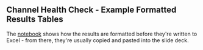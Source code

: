 ## Channel Health Check - Example Formatted Results Tables

The [notebook](channel_health_check_example_results_tables.ipynb) shows how the results are formatted before they're written to Excel - from there, they're usually copied and pasted into the slide deck.